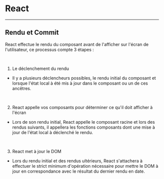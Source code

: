 # React

---

## Rendu et Commit

React effectue le rendu du composant avant de l'afficher sur l'écran de l'utilisateur, ce processus compte 3 étapes :

<br>

1. Le déclenchement du rendu

- Il y a plusieurs déclencheurs possibles, le rendu initial du composant et lorsque l'état local à été mis à jour dans le composant ou un de ces ancêtres.

<br>

2. React appelle vos composants pour déterminer ce qu'il doit afficher à l'écran

- Lors de son rendu initial, React appelle le composant racine et lors des rendus suivants, il appellera les fonctions composants dont une mise à jour de l'état local à déclenché le rendu.

<br>

3. React met à jour le DOM

- Lors du rendu initial et des rendus ultérieurs, React s'attachera à effectuer le strict minimum d'opération nécessaire pour mettre le DOM à jour en correspondance avec le résultat du dernier rendu en date.
